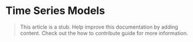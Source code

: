# Time Series Models

> This article is a stub. Help improve this documentation by adding content. Check out the how to contribute guide for more information. 
